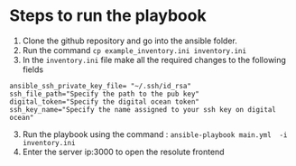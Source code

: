 # Steps to run the playbook

1. Clone the github repository and go into the ansible folder.
2. Run the command ```cp example_inventory.ini inventory.ini```
3. In the ```inventory.ini``` file make all the required changes to the following fields

```
ansible_ssh_private_key_file= "~/.ssh/id_rsa"
ssh_file_path="Specify the path to the pub key"
digital_token="Specify the digital ocean token"
ssh_key_name="Specify the name assigned to your ssh key on digital ocean"

```

3. Run the playbook using the command :
```ansible-playbook main.yml  -i inventory.ini```
4. Enter the server ip:3000 to open the resolute frontend